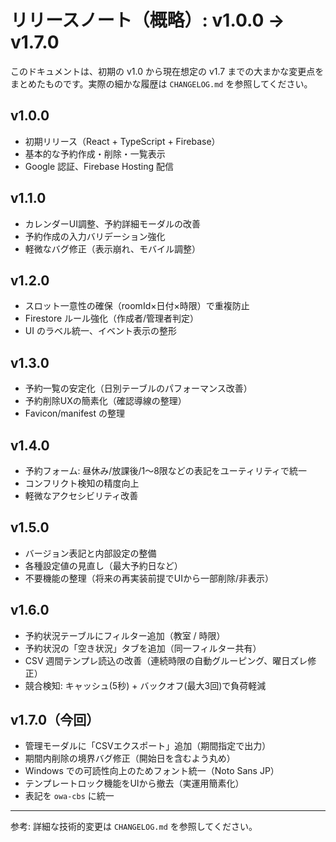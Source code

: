 # リリースノート（概略）: v1.0.0 → v1.7.0

このドキュメントは、初期の v1.0 から現在想定の v1.7 までの大まかな変更点をまとめたものです。実際の細かな履歴は `CHANGELOG.md` を参照してください。

## v1.0.0
- 初期リリース（React + TypeScript + Firebase）
- 基本的な予約作成・削除・一覧表示
- Google 認証、Firebase Hosting 配信

## v1.1.0
- カレンダーUI調整、予約詳細モーダルの改善
- 予約作成の入力バリデーション強化
- 軽微なバグ修正（表示崩れ、モバイル調整）

## v1.2.0
- スロット一意性の確保（roomId×日付×時限）で重複防止
- Firestore ルール強化（作成者/管理者判定）
- UI のラベル統一、イベント表示の整形

## v1.3.0
- 予約一覧の安定化（日別テーブルのパフォーマンス改善）
- 予約削除UXの簡素化（確認導線の整理）
- Favicon/manifest の整理

## v1.4.0
- 予約フォーム: 昼休み/放課後/1〜8限などの表記をユーティリティで統一
- コンフリクト検知の精度向上
- 軽微なアクセシビリティ改善

## v1.5.0
- バージョン表記と内部設定の整備
- 各種設定値の見直し（最大予約日など）
- 不要機能の整理（将来の再実装前提でUIから一部削除/非表示）

## v1.6.0
- 予約状況テーブルにフィルター追加（教室 / 時限）
- 予約状況の「空き状況」タブを追加（同一フィルター共有）
- CSV 週間テンプレ読込の改善（連続時限の自動グルーピング、曜日ズレ修正）
- 競合検知: キャッシュ(5秒) + バックオフ(最大3回)で負荷軽減

## v1.7.0（今回）
- 管理モーダルに「CSVエクスポート」追加（期間指定で出力）
- 期間内削除の境界バグ修正（開始日を含むよう丸め）
- Windows での可読性向上のためフォント統一（Noto Sans JP）
- テンプレートロック機能をUIから撤去（実運用簡素化）
- 表記を `owa-cbs` に統一

---

参考: 詳細な技術的変更は `CHANGELOG.md` を参照してください。
